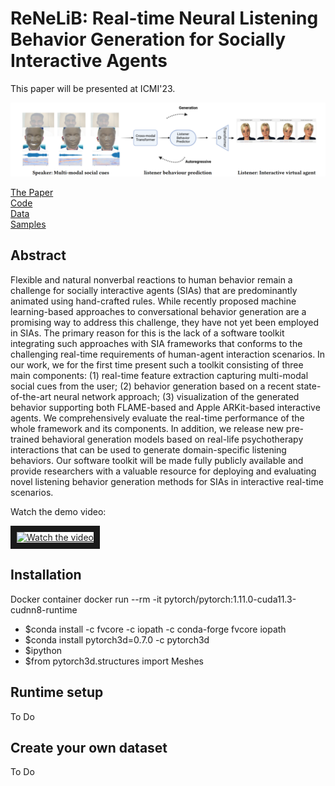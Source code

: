 <h1>ReNeLiB: Real-time Neural Listening Behavior Generation for Socially Interactive Agents</h1>

This paper will be presented at ICMI'23.


![Teaser](docs/teaser.png)

<div class="row">
<div class="col-sm-3"><a href="https://doi.org/10.1145/3577190.3614133" class="btn">The Paper</a></div>
<div class="col-sm-3"><a href="https://github.com/Daksitha/ReNeLib" target="_blank" class="btn">Code</a></div>
<div class="col-sm-3"><a href="#data">Data</a></div>
<div class="col-sm-3"><a href="#video-samples">Samples</a></div>
</div>


## Abstract
Flexible and natural nonverbal reactions to human behavior remain a challenge for socially interactive agents (SIAs) that are predominantly animated using hand-crafted rules. 
While recently proposed machine learning-based approaches to conversational behavior generation are a promising way to address this challenge, they have not yet been employed in SIAs. 
The primary reason for this is the lack of a software toolkit integrating such approaches with SIA frameworks that conforms to the challenging real-time requirements of human-agent interaction scenarios. 
In our work, we for the first time present such a toolkit consisting of three main components: (1) real-time feature extraction capturing multi-modal social cues from the user; (2) behavior generation based on a recent state-of-the-art neural network approach; (3) visualization of the generated behavior supporting both FLAME-based and Apple ARKit-based interactive agents.
We comprehensively evaluate the real-time performance of the whole framework and its components.
In addition, we release new pre-trained behavioral generation models based on real-life psychotherapy interactions that can be used to generate domain-specific listening behaviors.
Our software toolkit will be made fully publicly available and provide researchers with a valuable resource for deploying and evaluating novel listening behavior generation methods for SIAs in interactive real-time scenarios.

Watch the demo video:

<a href="https://youtu.be/I54lP-J0mtU" target="_blank">
 <img src="https://img.youtube.com/vi/I54lP-J0mtU/default.jpg" alt="Watch the video" width="240" height="180" border="10" />
</a>

## Installation
Docker container
docker run --rm -it pytorch/pytorch:1.11.0-cuda11.3-cudnn8-runtime
- $conda install -c fvcore -c iopath -c conda-forge fvcore iopath
- $conda install pytorch3d=0.7.0 -c pytorch3d
- $ipython
- $from pytorch3d.structures import Meshes

## Runtime setup
To Do

## Create your own dataset
To Do
